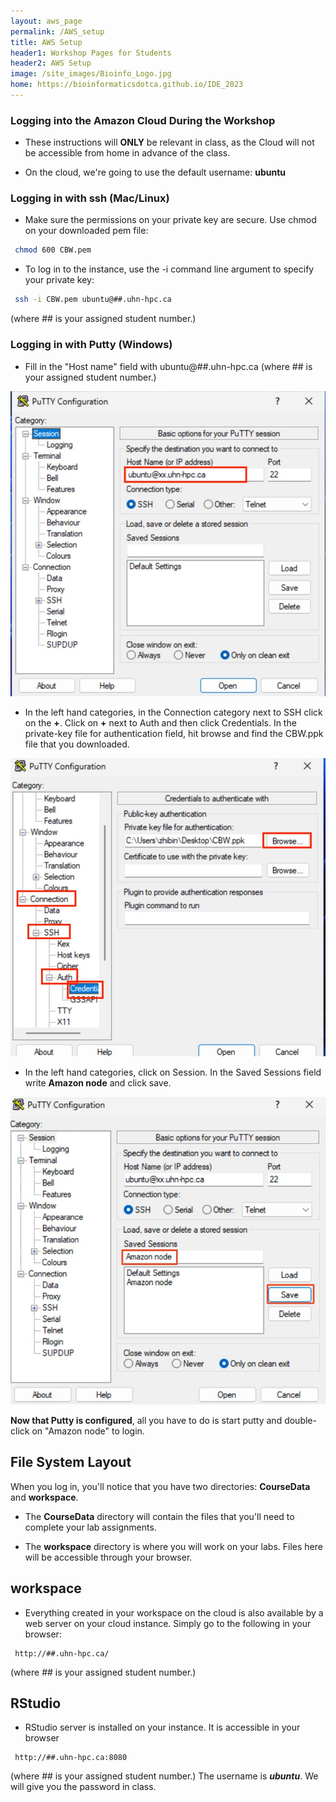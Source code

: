 ```yaml
---
layout: aws_page
permalink: /AWS_setup
title: AWS Setup
header1: Workshop Pages for Students
header2: AWS Setup
image: /site_images/Bioinfo_Logo.jpg
home: https://bioinformaticsdotca.github.io/IDE_2023
---
```


### Logging into the Amazon Cloud During the Workshop  


* These instructions will **ONLY** be relevant in class, as the Cloud will not be accessible from home in advance of the class.
 
* On the cloud, we're going to use the default username: **ubuntu**
 

### Logging in with ssh (Mac/Linux) <a id="maclinux"></a>

* Make sure the permissions on your private key are secure. Use chmod on your downloaded pem file:

```bash
 chmod 600 CBW.pem
```

* To log in to the instance, use the -i command line argument to specify your private key:

```bash
 ssh -i CBW.pem ubuntu@##.uhn-hpc.ca
```

(where ## is your assigned student number.)

### Logging in with Putty (Windows) <a id="windows"></a>

* Fill in the "Host name" field with ubuntu@##.uhn-hpc.ca (where ## is your assigned student number.)
 
<img src="https://github.com/bioinformaticsdotca/AWS_stuff/blob/master/Putty_Basic_Options.jpg?raw=true" alt="Basic Putty Options" class="center">

* In the left hand categories, in the Connection category next to SSH click on the **+**. Click on **+** next to Auth and then click Credentials. In the private-key file for authentication field, hit browse and find the CBW.ppk file that you downloaded.

<img src="https://github.com/bioinformaticsdotca/AWS_stuff/blob/master/Putty_Auth_Options.jpg?raw=true" alt="Putty Auth Options" class="center">

* In the left hand categories, click on Session.  In the Saved Sessions field write **Amazon node** and click save.

<img src="https://github.com/bioinformaticsdotca/AWS_stuff/blob/master/Putty_Save_Options.jpg?raw=true" alt="Putty Save Options" class="center">

**Now that Putty is configured**, all you have to do is start putty and double-click on "Amazon node" to login.


## File System Layout <a id="filesystem"></a>

When you log in, you'll notice that you have two directories: **CourseData** and **workspace**.

* The **CourseData** directory will contain the files that you'll need to complete your lab assignments.

* The **workspace** directory is where you will work on your labs. Files here will be accessible through your browser.

## workspace

* Everything created in your workspace on the cloud is also available by a web server on your cloud instance.  Simply go to the following in your browser:

```
 http://##.uhn-hpc.ca/
```
(where ## is your assigned student number.)

## RStudio 
* RStudio server is installed on your instance. It is accessible in your browser
```
 http://##.uhn-hpc.ca:8080
```
(where ## is your assigned student number.) The username is ***ubuntu***. We will give you the password in class.
